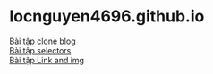 # locnguyen4696.github.io
<a href="https://locnguyen4696.github.io/BT%20clone%20blog/index.html">Bài tập clone blog</a><br>
<a href="https://locnguyen4696.github.io/BT%20selectors/index.html">Bài tập selectors</a><br>
<a href="https://locnguyen4696.github.io/BT%20link%20and%20img/index.html">Bài tập Link and img</a>
